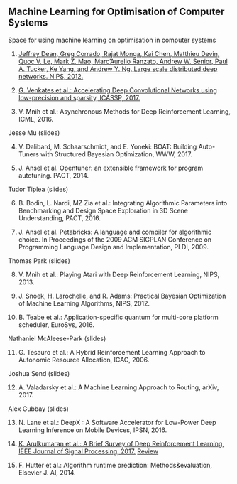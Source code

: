 ## Machine Learning for Optimisation of Computer Systems

Space for using machine learning on optimisation in computer systems

1. [Jeffrey Dean, Greg Corrado, Rajat Monga, Kai Chen, Matthieu Devin, Quoc V. Le, Mark Z. Mao, Marc’Aurelio Ranzato, Andrew W. Senior, Paul A. Tucker, Ke Yang, and Andrew Y. Ng. Large scale distributed deep networks. NIPS, 2012.](papers/dean_nips_2012.pdf)

2. [G. Venkates et al.: Accelerating Deep Convolutional Networks using low-precision and sparsity,  ICASSP, 2017.](papers/venkates_ICASSP_2017.pdf)

3. V. Mnih et al.: Asynchronous Methods for Deep Reinforcement Learning, ICML, 2016.

Jesse Mu (slides) 

4. V. Dalibard, M. Schaarschmidt, and E. Yoneki: BOAT: Building Auto-Tuners with Structured Bayesian Optimization, WWW, 2017. 

5. J. Ansel et al. Opentuner: an extensible framework for program autotuning. PACT, 2014.

Tudor Tiplea (slides) 

6. B. Bodin, L. Nardi, MZ Zia et al.: Integrating Algorithmic Parameters into Benchmarking and Design Space Exploration in 3D Scene Understanding, PACT, 2016. 

7. J. Ansel et al. Petabricks: A language and compiler for algorithmic choice. In Proceedings of the 2009 ACM SIGPLAN Conference on Programming Language Design and Implementation, PLDI, 2009.

Thomas Park (slides) 

8. V. Mnih et al.: Playing Atari with Deep Reinforcement Learning, NIPS, 2013.

9. J. Snoek, H. Larochelle, and R. Adams: Practical Bayesian Optimization of Machine Learning Algorithms, NIPS, 2012.

10. B. Teabe et al.: Application-specific quantum for multi-core platform scheduler, EuroSys, 2016.

Nathaniel McAleese-Park (slides) 

11. G. Tesauro et al.: A Hybrid Reinforcement Learning Approach to Autonomic Resource Allocation, ICAC, 2006.

Joshua Send (slides) 

12. A. Valadarsky et al.: A Machine Learning Approach to Routing, arXiv, 2017.

Alex Gubbay (slides) 

13. N. Lane et al.: DeepX : A Software Accelerator for Low-Power Deep Learning Inference on Mobile Devices, IPSN, 2016.

14. [K. Arulkumaran et al.: A Brief Survey of Deep Reinforcement Learning, IEEE Journal of Signal Processing, 2017.](papers/arulkumaran_IEEESP_2017.pdf) [Review](papers/arulkumaran_IEEESP_2017.md) 

15. F. Hutter et al.: Algorithm runtime prediction: Methods&evaluation, Elsevier J. AI, 2014.